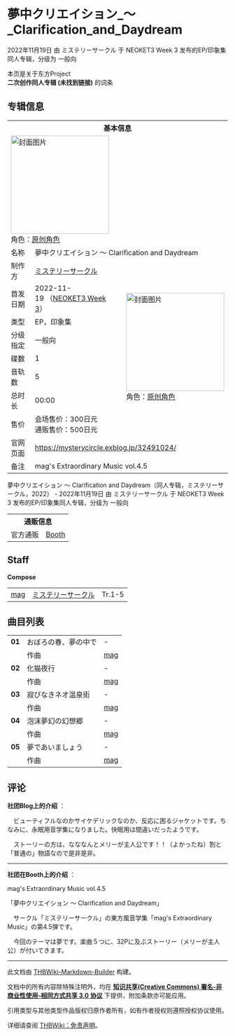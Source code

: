 # 夢中クリエイション_～_Clarification_and_Daydream

<!-- source html: G:\repos\THBWiki-Markdown-Builder\THBWikiMarkdown\Temp\main\9\9c\ns0%3A%E5%A4%A2%E4%B8%AD%E3%82%AF%E3%83%AA%E3%82%A8%E3%82%A4%E3%82%B7%E3%83%A7%E3%83%B3_%EF%BD%9E_Clarification_and_Daydream.html -->

2022年11月19日 由 ミステリーサークル 于 NEOKET3 Week 3 发布的EP/印象集同人专辑，分级为 一般向

本页是关于东方Project  
 **二次创作同人专辑 (未找到链接)** 的词条

## 专辑信息

<table><tbody><tr><th colspan="3">基本信息</th></tr><tr><td class="cover-artwork-mobile" colspan="2"><a href="./文件-夢中クリエイション_～_Clarification_and_Daydream封面.jpg.md" class="image" title="封面图片"><img alt="封面图片" src="https://upload.thwiki.cc/thumb/b/bd/%E5%A4%A2%E4%B8%AD%E3%82%AF%E3%83%AA%E3%82%A8%E3%82%A4%E3%82%B7%E3%83%A7%E3%83%B3_%EF%BD%9E_Clarification_and_Daydream%E5%B0%81%E9%9D%A2.jpg/224px-%E5%A4%A2%E4%B8%AD%E3%82%AF%E3%83%AA%E3%82%A8%E3%82%A4%E3%82%B7%E3%83%A7%E3%83%B3_%EF%BD%9E_Clarification_and_Daydream%E5%B0%81%E9%9D%A2.jpg" decoding="async" loading="lazy" width="224" height="224" srcset="https://upload.thwiki.cc/thumb/b/bd/%E5%A4%A2%E4%B8%AD%E3%82%AF%E3%83%AA%E3%82%A8%E3%82%A4%E3%82%B7%E3%83%A7%E3%83%B3_%EF%BD%9E_Clarification_and_Daydream%E5%B0%81%E9%9D%A2.jpg/336px-%E5%A4%A2%E4%B8%AD%E3%82%AF%E3%83%AA%E3%82%A8%E3%82%A4%E3%82%B7%E3%83%A7%E3%83%B3_%EF%BD%9E_Clarification_and_Daydream%E5%B0%81%E9%9D%A2.jpg 1.5x, https://upload.thwiki.cc/thumb/b/bd/%E5%A4%A2%E4%B8%AD%E3%82%AF%E3%83%AA%E3%82%A8%E3%82%A4%E3%82%B7%E3%83%A7%E3%83%B3_%EF%BD%9E_Clarification_and_Daydream%E5%B0%81%E9%9D%A2.jpg/448px-%E5%A4%A2%E4%B8%AD%E3%82%AF%E3%83%AA%E3%82%A8%E3%82%A4%E3%82%B7%E3%83%A7%E3%83%B3_%EF%BD%9E_Clarification_and_Daydream%E5%B0%81%E9%9D%A2.jpg 2x" data-file-width="1024" data-file-height="1024"></a><div class="cover-char">角色：<a href="/index.php?title=%E5%8E%9F%E5%88%9B%E8%A7%92%E8%89%B2&amp;action=edit&amp;redlink=1" class="new" title="原创角色（页面不存在）">原创角色</a></div></td>
</tr><tr><td class="label">名称</td><td colspan="2"> 夢中クリエイション 〜 Clarification and Daydream </td></tr><tr><td class="label">制作方</td><td><a href="./ミステリーサークル.md" title="ミステリーサークル">ミステリーサークル</a></td><td class="cover-artwork" rowspan="8" style="min-width:224px;"><a href="./文件-夢中クリエイション_～_Clarification_and_Daydream封面.jpg.md" class="image" title="封面图片"><img alt="封面图片" src="https://upload.thwiki.cc/thumb/b/bd/%E5%A4%A2%E4%B8%AD%E3%82%AF%E3%83%AA%E3%82%A8%E3%82%A4%E3%82%B7%E3%83%A7%E3%83%B3_%EF%BD%9E_Clarification_and_Daydream%E5%B0%81%E9%9D%A2.jpg/224px-%E5%A4%A2%E4%B8%AD%E3%82%AF%E3%83%AA%E3%82%A8%E3%82%A4%E3%82%B7%E3%83%A7%E3%83%B3_%EF%BD%9E_Clarification_and_Daydream%E5%B0%81%E9%9D%A2.jpg" decoding="async" loading="lazy" width="224" height="224" srcset="https://upload.thwiki.cc/thumb/b/bd/%E5%A4%A2%E4%B8%AD%E3%82%AF%E3%83%AA%E3%82%A8%E3%82%A4%E3%82%B7%E3%83%A7%E3%83%B3_%EF%BD%9E_Clarification_and_Daydream%E5%B0%81%E9%9D%A2.jpg/336px-%E5%A4%A2%E4%B8%AD%E3%82%AF%E3%83%AA%E3%82%A8%E3%82%A4%E3%82%B7%E3%83%A7%E3%83%B3_%EF%BD%9E_Clarification_and_Daydream%E5%B0%81%E9%9D%A2.jpg 1.5x, https://upload.thwiki.cc/thumb/b/bd/%E5%A4%A2%E4%B8%AD%E3%82%AF%E3%83%AA%E3%82%A8%E3%82%A4%E3%82%B7%E3%83%A7%E3%83%B3_%EF%BD%9E_Clarification_and_Daydream%E5%B0%81%E9%9D%A2.jpg/448px-%E5%A4%A2%E4%B8%AD%E3%82%AF%E3%83%AA%E3%82%A8%E3%82%A4%E3%82%B7%E3%83%A7%E3%83%B3_%EF%BD%9E_Clarification_and_Daydream%E5%B0%81%E9%9D%A2.jpg 2x" data-file-width="1024" data-file-height="1024"></a><div class="cover-char">角色：<a href="/index.php?title=%E5%8E%9F%E5%88%9B%E8%A7%92%E8%89%B2&amp;action=edit&amp;redlink=1" class="new" title="原创角色（页面不存在）">原创角色</a></div></td>
</tr><tr><td class="label">首发日期</td><td>2022-11-19&#160;（<a href="/展会作品列表?e=NEOKET%233_Week_3">NEOKET3 Week 3</a>）</td></tr><tr><td class="label">类型</td><td>EP，印象集</td></tr><tr><td class="label">分级指定</td><td>一般向</td></tr><tr><td class="label">碟数</td><td>1</td></tr><tr><td class="label">音轨数</td><td>5</td></tr><tr><td class="label">总时长</td><td>00:00</td></tr><tr><td class="label">售价</td><td>会场售价：300日元<br>通贩售价：500日元</td></tr>
<tr><td class="label">官网页面</td><td colspan="2"><a rel="nofollow" class="external free" href="https://mysterycircle.exblog.jp/32491024/">https://mysterycircle.exblog.jp/32491024/</a></td></tr><tr><td class="label">备注</td><td colspan="2">mag's Extraordinary Music vol.4.5</td></tr></tbody></table>

夢中クリエイション ～ Clarification and Daydream（同人专辑，ミステリーサークル，2022） - 2022年11月19日 由 ミステリーサークル 于 NEOKET3 Week 3 发布的EP/印象集同人专辑，分级为 一般向

<table><tbody><tr><th colspan="3">通贩信息</th></tr><tr><td class="label">官方通贩</td><td colspan="2"><a rel="nofollow" class="external text" href="https://mysterycircle.booth.pm/items/4242284">Booth</a></td></tr></tbody></table>



## Staff
  
 **Compose**   

<table><tbody><tr><td><a href="/index.php?title=mag&amp;action=edit&amp;redlink=1" class="new" title="mag（页面不存在）">mag</a></td><td><a href="./ミステリーサークル.md" title="ミステリーサークル">ミステリーサークル</a></td><td>Tr.1-5</td></tr></tbody></table>



## 曲目列表

<table><tbody><tr><td id="1" class="infoYL"><b>01</b></td><td id="おぼろの春、夢の中で" colspan="2" class="title">おぼろの春、夢の中で<span class="thcsearchlinks"><a rel="nofollow" class="external text" href="https://cd.thwiki.cc?arrange=mag&amp;fromwiki=夢中クリエイション_～_Clarification_and_Daydream"><span title="搜索相似同人曲"></span></a></span></td><td class="time">-</td></tr><tr><td class="left"></td><td class="label">作曲</td><td class="text" colspan="2"><a href="/index.php?title=mag&amp;action=edit&amp;redlink=1" class="new" title="mag（页面不存在）">mag</a><span class="thcsearchlinks"><a rel="nofollow" class="external text" href="https://cd.thwiki.cc?arrange=，mag&amp;fromwiki=夢中クリエイション_～_Clarification_and_Daydream"><span></span></a></span></td></tr>
<tr><td id="2" class="infoYL"><b>02</b></td><td id="化猫夜行" colspan="2" class="title">化猫夜行<span class="thcsearchlinks"><a rel="nofollow" class="external text" href="https://cd.thwiki.cc?arrange=mag&amp;fromwiki=夢中クリエイション_～_Clarification_and_Daydream"><span title="搜索相似同人曲"></span></a></span></td><td class="time">-</td></tr><tr><td class="left"></td><td class="label">作曲</td><td class="text" colspan="2"><a href="/index.php?title=mag&amp;action=edit&amp;redlink=1" class="new" title="mag（页面不存在）">mag</a><span class="thcsearchlinks"><a rel="nofollow" class="external text" href="https://cd.thwiki.cc?arrange=，mag&amp;fromwiki=夢中クリエイション_～_Clarification_and_Daydream"><span></span></a></span></td></tr>
<tr><td id="3" class="infoYL"><b>03</b></td><td id="寂びなきネオ温泉街" colspan="2" class="title">寂びなきネオ温泉街<span class="thcsearchlinks"><a rel="nofollow" class="external text" href="https://cd.thwiki.cc?arrange=mag&amp;fromwiki=夢中クリエイション_～_Clarification_and_Daydream"><span title="搜索相似同人曲"></span></a></span></td><td class="time">-</td></tr><tr><td class="left"></td><td class="label">作曲</td><td class="text" colspan="2"><a href="/index.php?title=mag&amp;action=edit&amp;redlink=1" class="new" title="mag（页面不存在）">mag</a><span class="thcsearchlinks"><a rel="nofollow" class="external text" href="https://cd.thwiki.cc?arrange=，mag&amp;fromwiki=夢中クリエイション_～_Clarification_and_Daydream"><span></span></a></span></td></tr>
<tr><td id="4" class="infoYL"><b>04</b></td><td id="泡沫夢幻の幻想郷" colspan="2" class="title">泡沫夢幻の幻想郷<span class="thcsearchlinks"><a rel="nofollow" class="external text" href="https://cd.thwiki.cc?arrange=mag&amp;fromwiki=夢中クリエイション_～_Clarification_and_Daydream"><span title="搜索相似同人曲"></span></a></span></td><td class="time">-</td></tr><tr><td class="left"></td><td class="label">作曲</td><td class="text" colspan="2"><a href="/index.php?title=mag&amp;action=edit&amp;redlink=1" class="new" title="mag（页面不存在）">mag</a><span class="thcsearchlinks"><a rel="nofollow" class="external text" href="https://cd.thwiki.cc?arrange=，mag&amp;fromwiki=夢中クリエイション_～_Clarification_and_Daydream"><span></span></a></span></td></tr>
<tr><td id="5" class="infoYL"><b>05</b></td><td id="夢であいましょう" colspan="2" class="title">夢であいましょう<span class="thcsearchlinks"><a rel="nofollow" class="external text" href="https://cd.thwiki.cc?arrange=mag&amp;fromwiki=夢中クリエイション_～_Clarification_and_Daydream"><span title="搜索相似同人曲"></span></a></span></td><td class="time">-</td></tr><tr><td class="left"></td><td class="label">作曲</td><td class="text" colspan="2"><a href="/index.php?title=mag&amp;action=edit&amp;redlink=1" class="new" title="mag（页面不存在）">mag</a><span class="thcsearchlinks"><a rel="nofollow" class="external text" href="https://cd.thwiki.cc?arrange=，mag&amp;fromwiki=夢中クリエイション_～_Clarification_and_Daydream"><span></span></a></span></td></tr></tbody></table>



## 评论

  
 **社团Blog上的介绍** ：  

　ビューティフルなのかサイケデリックなのか、反応に困るジャケットです。ちなみに、永眠用音学集になりました。快眠用は間違いだったようです。  

  

　ストーリーの方は、なななんとメリーが主人公です！！（よかったね）割と「普通の」物語なので是非是非。  

  

___

  
 **社团在Booth上的介绍** ：  

mag's Extraordinary Music vol.4.5  

「夢中クリエイション 〜 Clarification and Daydream」  

  

　サークル「ミステリーサークル」の東方風音学集「mag's Extraordinary Music」の第4.5弾です。  

  

　今回のテーマは夢です。楽曲５つに、32Pに及ぶストーリー（メリーが主人公）が付いてきます。
  


  
  

  





---

此文档由 [THBWiki-Markdown-Builder](https://github.com/Delsin-Yu/THBWiki-Markdown-Builder) 构建。

文档中的所有内容除特殊注明外，均在 [**知识共享(Creative Commons) 署名-非商业性使用-相同方式共享 3.0 协议**](https://creativecommons.org/licenses/by-sa/3.0/deed.zh-hans) 下提供，附加条款亦可能应用。

引用类型与其他类型作品版权归原作者所有，如有作者授权则遵照授权协议使用。

详细请查阅 [THBWiki：免责声明](https://thbwiki.cc/THBWiki:%E5%85%8D%E8%B4%A3%E5%A3%B0%E6%98%8E)。

